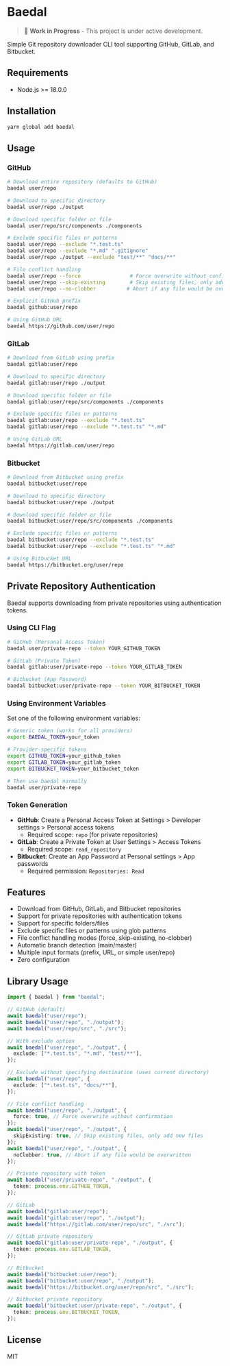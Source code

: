 # Baedal

> 🚧 **Work in Progress** - This project is under active development.

Simple Git repository downloader CLI tool supporting GitHub, GitLab, and Bitbucket.

## Requirements

- Node.js >= 18.0.0

## Installation

```bash
yarn global add baedal
```

## Usage

### GitHub

```bash
# Download entire repository (defaults to GitHub)
baedal user/repo

# Download to specific directory
baedal user/repo ./output

# Download specific folder or file
baedal user/repo/src/components ./components

# Exclude specific files or patterns
baedal user/repo --exclude "*.test.ts"
baedal user/repo --exclude "*.md" ".gitignore"
baedal user/repo ./output --exclude "test/**" "docs/**"

# File conflict handling
baedal user/repo --force                # Force overwrite without confirmation
baedal user/repo --skip-existing        # Skip existing files, only add new files
baedal user/repo --no-clobber          # Abort if any file would be overwritten

# Explicit GitHub prefix
baedal github:user/repo

# Using GitHub URL
baedal https://github.com/user/repo
```

### GitLab

```bash
# Download from GitLab using prefix
baedal gitlab:user/repo

# Download to specific directory
baedal gitlab:user/repo ./output

# Download specific folder or file
baedal gitlab:user/repo/src/components ./components

# Exclude specific files or patterns
baedal gitlab:user/repo --exclude "*.test.ts"
baedal gitlab:user/repo --exclude "*.test.ts" "*.md"

# Using GitLab URL
baedal https://gitlab.com/user/repo
```

### Bitbucket

```bash
# Download from Bitbucket using prefix
baedal bitbucket:user/repo

# Download to specific directory
baedal bitbucket:user/repo ./output

# Download specific folder or file
baedal bitbucket:user/repo/src/components ./components

# Exclude specific files or patterns
baedal bitbucket:user/repo --exclude "*.test.ts"
baedal bitbucket:user/repo --exclude "*.test.ts" "*.md"

# Using Bitbucket URL
baedal https://bitbucket.org/user/repo
```

## Private Repository Authentication

Baedal supports downloading from private repositories using authentication tokens.

### Using CLI Flag

```bash
# GitHub (Personal Access Token)
baedal user/private-repo --token YOUR_GITHUB_TOKEN

# GitLab (Private Token)
baedal gitlab:user/private-repo --token YOUR_GITLAB_TOKEN

# Bitbucket (App Password)
baedal bitbucket:user/private-repo --token YOUR_BITBUCKET_TOKEN
```

### Using Environment Variables

Set one of the following environment variables:

```bash
# Generic token (works for all providers)
export BAEDAL_TOKEN=your_token

# Provider-specific tokens
export GITHUB_TOKEN=your_github_token
export GITLAB_TOKEN=your_gitlab_token
export BITBUCKET_TOKEN=your_bitbucket_token

# Then use baedal normally
baedal user/private-repo
```

### Token Generation

- **GitHub**: Create a Personal Access Token at Settings > Developer settings > Personal access tokens
  - Required scope: `repo` (for private repositories)
- **GitLab**: Create a Private Token at User Settings > Access Tokens
  - Required scope: `read_repository`
- **Bitbucket**: Create an App Password at Personal settings > App passwords
  - Required permission: `Repositories: Read`

## Features

- Download from GitHub, GitLab, and Bitbucket repositories
- Support for private repositories with authentication tokens
- Support for specific folders/files
- Exclude specific files or patterns using glob patterns
- File conflict handling modes (force, skip-existing, no-clobber)
- Automatic branch detection (main/master)
- Multiple input formats (prefix, URL, or simple user/repo)
- Zero configuration

## Library Usage

```typescript
import { baedal } from "baedal";

// GitHub (default)
await baedal("user/repo");
await baedal("user/repo", "./output");
await baedal("user/repo/src", "./src");

// With exclude option
await baedal("user/repo", "./output", {
  exclude: ["*.test.ts", "*.md", "test/**"],
});

// Exclude without specifying destination (uses current directory)
await baedal("user/repo", {
  exclude: ["*.test.ts", "docs/**"],
});

// File conflict handling
await baedal("user/repo", "./output", {
  force: true, // Force overwrite without confirmation
});
await baedal("user/repo", "./output", {
  skipExisting: true, // Skip existing files, only add new files
});
await baedal("user/repo", "./output", {
  noClobber: true, // Abort if any file would be overwritten
});

// Private repository with token
await baedal("user/private-repo", "./output", {
  token: process.env.GITHUB_TOKEN,
});

// GitLab
await baedal("gitlab:user/repo");
await baedal("gitlab:user/repo", "./output");
await baedal("https://gitlab.com/user/repo/src", "./src");

// GitLab private repository
await baedal("gitlab:user/private-repo", "./output", {
  token: process.env.GITLAB_TOKEN,
});

// Bitbucket
await baedal("bitbucket:user/repo");
await baedal("bitbucket:user/repo", "./output");
await baedal("https://bitbucket.org/user/repo/src", "./src");

// Bitbucket private repository
await baedal("bitbucket:user/private-repo", "./output", {
  token: process.env.BITBUCKET_TOKEN,
});
```

## License

MIT
